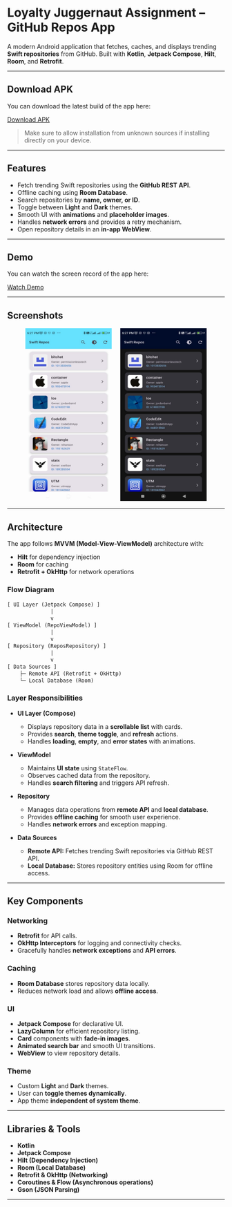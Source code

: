 # Loyalty Juggernaut Assignment – GitHub Repos App

A modern Android application that fetches, caches, and displays trending **Swift repositories** from GitHub. Built with **Kotlin**, **Jetpack Compose**, **Hilt**, **Room**, and **Retrofit**.

---

## Download APK

You can download the latest build of the app here:

[Download APK](https://drive.google.com/file/d/1yRzF9mkbSLle6Im3Ii3oVnDEx6mU2RmE/view?usp=sharing)

> Make sure to allow installation from unknown sources if installing directly on your device.

---

## Features

- Fetch trending Swift repositories using the **GitHub REST API**.
- Offline caching using **Room Database**.
- Search repositories by **name, owner, or ID**.
- Toggle between **Light** and **Dark** themes.
- Smooth UI with **animations** and **placeholder images**.
- Handles **network errors** and provides a retry mechanism.
- Open repository details in an **in-app WebView**.

---

## Demo

You can watch the screen record of the app here:

[Watch Demo](https://drive.google.com/file/d/1kaZbcH08dRv961S-l2FkklFlnhu3Cdxf/view?usp=sharing)

---

## Screenshots

<p align="center">
  <img src="screenshots/light.jpg" alt="Light Mode" width="200" height="400"/>
  &nbsp;&nbsp;&nbsp;
  <img src="screenshots/dark.jpg" alt="Dark Mode" width="200" height="400"/>
</p>

---

## Architecture

The app follows **MVVM (Model-View-ViewModel)** architecture with:

- **Hilt** for dependency injection  
- **Room** for caching  
- **Retrofit + OkHttp** for network operations  

### Flow Diagram

```text
[ UI Layer (Jetpack Compose) ]
              |
              v
[ ViewModel (RepoViewModel) ]
              |
              v
[ Repository (ReposRepository) ]
              |
              v
[ Data Sources ]
    ├─ Remote API (Retrofit + OkHttp)
    └─ Local Database (Room)

```

### Layer Responsibilities

- **UI Layer (Compose)**  
  - Displays repository data in a **scrollable list** with cards.
  - Provides **search**, **theme toggle**, and **refresh** actions.
  - Handles **loading**, **empty**, and **error states** with animations.

- **ViewModel**  
  - Maintains **UI state** using `StateFlow`.
  - Observes cached data from the repository.
  - Handles **search filtering** and triggers API refresh.

- **Repository**  
  - Manages data operations from **remote API** and **local database**.
  - Provides **offline caching** for smooth user experience.
  - Handles **network errors** and exception mapping.

- **Data Sources**  
  - **Remote API:** Fetches trending Swift repositories via GitHub REST API.
  - **Local Database:** Stores repository entities using Room for offline access.

---

## Key Components

### Networking
- **Retrofit** for API calls.
- **OkHttp Interceptors** for logging and connectivity checks.
- Gracefully handles **network exceptions** and **API errors**.

### Caching
- **Room Database** stores repository data locally.
- Reduces network load and allows **offline access**.

### UI
- **Jetpack Compose** for declarative UI.
- **LazyColumn** for efficient repository listing.
- **Card** components with **fade-in images**.
- **Animated search bar** and smooth UI transitions.
- **WebView** to view repository details.

### Theme
- Custom **Light** and **Dark** themes.
- User can **toggle themes dynamically**.
- App theme **independent of system theme**.

---

## Libraries & Tools

- **Kotlin**  
- **Jetpack Compose**  
- **Hilt (Dependency Injection)**  
- **Room (Local Database)**  
- **Retrofit & OkHttp (Networking)**  
- **Coroutines & Flow (Asynchronous operations)**  
- **Gson (JSON Parsing)**  

---  

